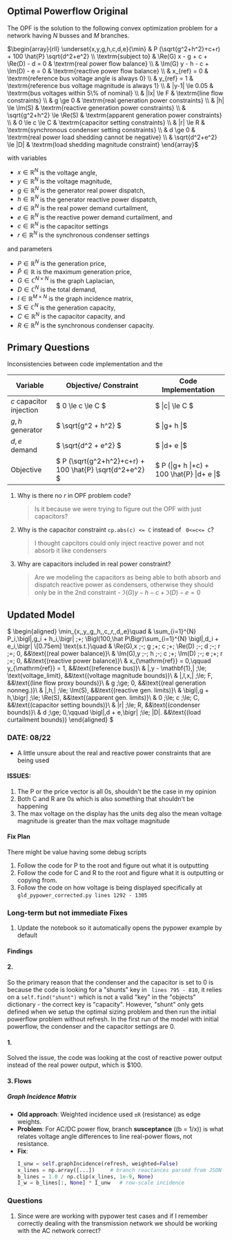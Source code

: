 
## Optimal Powerflow Original

The OPF is the solution to the following convex optimization problem for a
network having $N$ busses and $M$ branches.

$\begin{array}{rll}
    \underset{x,y,g,h,c,d,e}{\min} & P (\sqrt{g^2+h^2}+c+r) + 100 \hat{P} \sqrt{d^2+e^2}
\\
    \textrm{subject to} 
    & \Re(G) x - g + c + \Re(D) - d = 0 & \textrm{real power flow balance} \\
    & \Im(G) y - h - c + \Im(D) - e = 0 & \textrm{reactive power flow balance} \\
    & x_{ref} = 0 & \textrm{reference bus voltage angle is always 0} \\
    & y_{ref} = 1 & \textrm{reference bus voltage magnitude is always 1} \\
    & |y-1| \le 0.05 & \textrm{bus voltages within 5\% of nominal} \\
    & |Ix| \le F & \textrm{line flow constraints} \\
    & g \ge 0 & \textrm{real generation power constraints} \\
    & |h| \le \Im(S) & \textrm{reactive generation power constraints} \\
    & \sqrt{g^2+h^2} \le \Re(S) & \textrm{apparent generation power constraints} \\
    & 0 \le c \le C & \textrm{capacitor setting constraints} \\
    & |r| \le R & \textrm{synchronous condenser setting constraints} \\
    & d \ge 0 & \textrm{real power load shedding cannot be negative} \\
    & \sqrt{d^2+e^2} \le |D| & \textrm{load shedding magnitude constraint}
\end{array}$

with variables

* $x \in \mathbb{R}^N$ is the voltage angle,
* $y \in \mathbb{R}^N$ is the voltage magnitude,
* $g \in \mathbb{R}^N$ is the generator real power dispatch,
* $h \in \mathbb{R}^N$ is the generator reactive power dispatch,
* $d \in \mathbb{R}^N$ is the real power demand curtailment,
* $e \in \mathbb{R}^N$ is the reactive power demand curtailment, and
* $c \in \mathbb{R}^N$ is the capacitor settings
* $r \in \mathbb{R}^N$ is the synchronous condenser settings

and parameters

* $P \in \mathbb{R}^N$ is the generation price,
* $\hat P\in \mathbb{R}$ is the maximum generation price,
* $G \in \mathbb{C}^{N \times N}$ is the graph Laplacian,
* $D \in \mathbb{C}^N$ is the total demand,
* $I \in \mathbb{R}^{M \times N}$ is the graph incidence matrix,
* $S \in \mathbb{C}^N$ is the generation capacity,
* $C \in \mathbb{R}^N$ is the capacitor capacity, and
* $R \in \mathbb{R}^N$ is the synchronous condenser capacity.

## Primary Questions

Inconsistencies between code implementation and the

|Variable | Objective/ Constraint |  Code Implementation |
|----------|----------------------------|------------|
| $c$ capacitor injection| $ 0 \le c \le C $ |    $ \|c\| \le C $|
| $g,h$ generator    | $ \sqrt{g^2 + h^2}   $ | $ \|g+ h \|$  |
| $d, e$  demand    |  $ \sqrt{d^2 + e^2}   $       | $ \|d+ e \|$      |
| Objective  |  $ P (\sqrt{g^2+h^2}+c+r) + 100 \hat{P} \sqrt{d^2+e^2} $ | $ P (\|g+ h \|+c) + 100 \hat{P} \|d+ e \|$ |


1. Why is there no $r$ in OPF problem code?  
    > Is it because we were trying to figure out the OPF with just capacitors?

2. Why is the capacitor constraint ```cp.abs(c) <= C``` instead of ``` 0<=c<= C```?
    > I thought capcitors could only inject reactive power and not absorb it like condensers

3. Why are capacitors included in real power constraint? 
    > Are we modeling the capacitors as being able to both absorb and dispatch reactive power as condensers, otherwise they should only be in the 2nd constraint -  $\Im(G) y - h - c + \Im(D) - e = 0$


## Updated Model 

$
\begin{aligned}
\min_{x,\,y,\,g,\,h,\,c,\,r,\,d,\,e}\quad
& \sum_{i=1}^{N} P_i\,\bigl|\,g_i +  h_i\,\bigr|
\;+\;
\Bigl(100\,\hat P\Bigr)\sum_{i=1}^{N} \bigl|\,d_i + e_i\,\bigr|
\\[0.75em]
\text{s.t.}\quad
& \Re(G)\,x \;-\; g \;+\; c \;+\; \Re(D) \;-\; d \;-\; r \;=\; 0,
&&\text{(real power balance)}\\
& \Im(G)\,y \;-\; h \;-\; c \;+\; \Im(D) \;-\; e \;+\; r \;=\; 0,
&&\text{(reactive power balance)}\\
& x_{\mathrm{ref}} = 0,\qquad y_{\mathrm{ref}} = 1,
&&\text{(reference bus)}\\
& |\,y - \mathbf{1}\,| \;\le\; \text{voltage\_limit},
&&\text{(voltage magnitude bounds)}\\
& |\,I\,x\,| \;\le\; F,
&&\text{(line flow proxy bounds)}\\
& g \;\ge\; 0,
&&\text{(real generation nonneg.)}\\
& |\,h\,| \;\le\; \Im(S),
&&\text{(reactive gen. limits)}\\
& \bigl|\,g +  h\,\bigr| \;\le\; \Re(S),
&&\text{(apparent gen. limits)}\\
& 0 \;\le\; c \;\le\; C,
&&\text{(capacitor setting bounds)}\\
& |r| \;\le\; R,
&&\text{(condenser bounds)}\\
& d \;\ge\; 0,\qquad \bigl|\,d +  e\,\bigr| \;\le\; |D|.
&&\text{(load curtailment bounds)}
\end{aligned}
$

### DATE: 08/22 

* A little unsure about the real and reactive power constraints that are being used

#### ISSUES: 
1. The P or the price vector is all 0s, shouldn't be the case in my opinion 
2. Both C and R are 0s which is also something that shouldn't be happening
3. The max voltage on the display has the units deg also the mean voltage magnitude is greater than the max voltage magnitude



#### Fix Plan
There might be value having some debug scripts 
1. Follow the code for P to the root and figure out what it is outputting 
2. Follow the code for C and R to the root and figure what it is outputting or copying from. 
3. Follow the code on how voltage is being displayed specifically at ```gld_pypower_corrected.py lines 1292 - 1305```


### Long-term but not immediate Fixes 
1. Update the notebook so it automatically opens the pypower example by default

#### Findings

#### 2. 

So the primary reason that the condenser and the capacitor is set to 0 is because the code is looking for a "shunts" key in ``` lines 795 - 810```, it relies on a ```self.find("shunt")``` which is not a valid "key" in the "objects" dictionary - the correct key is "capacity". However, "shunt" only gets defined when we setup the optimal sizing problem and then run the initial powerflow problem without refresh. In the first run of the model with initial powerflow, the condenser and the capacitor settings are 0. 


#### 1. 

Solved the issue, the code was looking at the cost of reactive power output instead of the real power output, which is $100. 


#### 3. Flows 

##### Graph Incidence Matrix
- **Old approach**: Weighted incidence used `±R` (resistance) as edge weights.  
- **Problem**: For AC/DC power flow, branch **susceptance** (\(b = 1/x\)) is what relates voltage angle differences to line real-power flows, not resistance.  
- **Fix**:
  ```python
  I_unw = self.graphIncidence(refresh, weighted=False)
  x_lines = np.array([...])     # branch reactances parsed from JSON
  b_lines = 1.0 / np.clip(x_lines, 1e-9, None)
  I_w = b_lines[:, None] * I_unw   # row-scale incidence


### Questions 
1. Since were are working with pypower test cases and if I remember correctly dealing with the transmission network we should be working with the AC network correct? 
